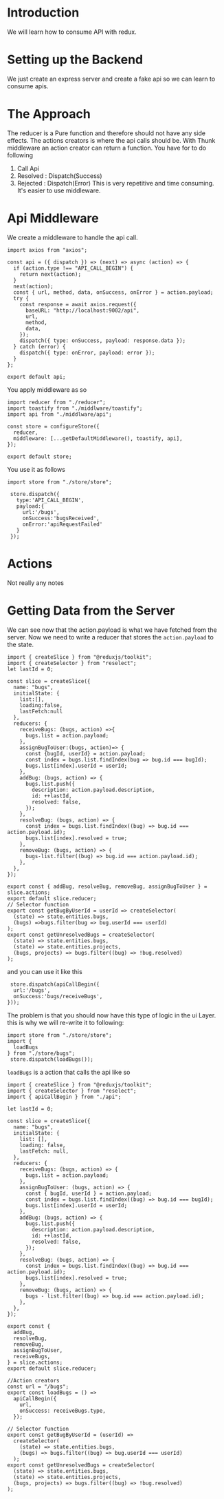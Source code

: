 # Introduction

We will learn how to consume API with redux.

# Setting up the Backend

We just create an express server and create a fake api so we can learn to consume apis.

# The Approach

The reducer is a Pure function and therefore should not have any side effects.
The actions creators is where the api calls should be. With Thunk middleware an action creator can return a function.
You have for to do following

1. Call Api
2. Resolved : Dispatch(Success)
3. Rejected : Dispatch(Error)
   This is very repetitive and time consuming. It's easier to use middleware.

# Api Middleware

We create a middleware to handle the api call.

```JS
import axios from "axios";

const api = ({ dispatch }) => (next) => async (action) => {
  if (action.type !== "API_CALL_BEGIN") {
    return next(action);
  }
  next(action);
  const { url, method, data, onSuccess, onError } = action.payload;
  try {
    const response = await axios.request({
      baseURL: "http://localhost:9002/api",
      url,
      method,
      data,
    });
    dispatch({ type: onSuccess, payload: response.data });
  } catch (error) {
    dispatch({ type: onError, payload: error });
  }
};

export default api;
```

You apply middleware as so

```JS
import reducer from "./reducer";
import toastify from "./middlware/toastify";
import api from "./middlware/api";

const store = configureStore({
  reducer,
  middleware: [...getDefaultMiddleware(), toastify, api],
});

export default store;
```

You use it as follows

```JS
import store from "./store/store";

 store.dispatch({
   type:'API_CALL_BEGIN',
   payload:{
     url:'/bugs',
     onSuccess:'bugsReceived',
     onError:'apiRequestFailed'
   }
 });
```

# Actions

Not really any notes

# Getting Data from the Server

We can see now that the action.payload is what we have fetched from the server. Now we need to write a reducer that stores the `action.payload` to the state.

```JS
import { createSlice } from "@reduxjs/toolkit";
import { createSelector } from "reselect";
let lastId = 0;

const slice = createSlice({
  name: "bugs",
  initialState: {
    list:[],
    loading:false,
    lastFetch:null
  },
  reducers: {
    receiveBugs: (bugs, action) =>{
      bugs.list = action.payload;
    },
    assignBugToUser:(bugs, action)=> {
      const {bugId, userId} = action.payload;
      const index = bugs.list.findIndex(bug => bug.id === bugId);
      bugs.list[index].userId = userId;
    },
    addBug: (bugs, action) => {
      bugs.list.push({
        description: action.payload.description,
        id: ++lastId,
        resolved: false,
      });
    },
    resolveBug: (bugs, action) => {
      const index = bugs.list.findIndex((bug) => bug.id === action.payload.id);
      bugs.list[index].resolved = true;
    },
    removeBug: (bugs, action) => {
      bugs-list.filter((bug) => bug.id === action.payload.id);
    },
  },
});

export const { addBug, resolveBug, removeBug, assignBugToUser } = slice.actions;
export default slice.reducer;
// Selector function
export const getBugByUserId = userId => createSelector(
  (state) => state.entities.bugs,
  (bugs) =>bugs.filter(bug => bug.userId === userId)
);
export const getUnresolvedBugs = createSelector(
  (state) => state.entities.bugs,
  (state) => state.entities.projects,
  (bugs, projects) => bugs.filter((bug) => !bug.resolved)
);
```

and you can use it like this

```JS
 store.dispatch(apiCallBegin({
  url:'/bugs',
  onSuccess:'bugs/receiveBugs',
}));
```

The problem is that you should now have this type of logic in the ui Layer. this is why we will re-write it to following:

```JS
import store from "./store/store";
import {
  loadBugs
} from "./store/bugs";
 store.dispatch(loadBugs());
```

`loadBugs` is a action that calls the api like so

```JS
import { createSlice } from "@reduxjs/toolkit";
import { createSelector } from "reselect";
import { apiCallBegin } from "./api";

let lastId = 0;

const slice = createSlice({
  name: "bugs",
  initialState: {
    list: [],
    loading: false,
    lastFetch: null,
  },
  reducers: {
    receiveBugs: (bugs, action) => {
      bugs.list = action.payload;
    },
    assignBugToUser: (bugs, action) => {
      const { bugId, userId } = action.payload;
      const index = bugs.list.findIndex((bug) => bug.id === bugId);
      bugs.list[index].userId = userId;
    },
    addBug: (bugs, action) => {
      bugs.list.push({
        description: action.payload.description,
        id: ++lastId,
        resolved: false,
      });
    },
    resolveBug: (bugs, action) => {
      const index = bugs.list.findIndex((bug) => bug.id === action.payload.id);
      bugs.list[index].resolved = true;
    },
    removeBug: (bugs, action) => {
      bugs - list.filter((bug) => bug.id === action.payload.id);
    },
  },
});

export const {
  addBug,
  resolveBug,
  removeBug,
  assignBugToUser,
  receiveBugs,
} = slice.actions;
export default slice.reducer;

//Action creators
const url = "/bugs";
export const loadBugs = () =>
  apiCallBegin({
    url,
    onSuccess: receiveBugs.type,
  });

// Selector function
export const getBugByUserId = (userId) =>
  createSelector(
    (state) => state.entities.bugs,
    (bugs) => bugs.filter((bug) => bug.userId === userId)
  );
export const getUnresolvedBugs = createSelector(
  (state) => state.entities.bugs,
  (state) => state.entities.projects,
  (bugs, projects) => bugs.filter((bug) => !bug.resolved)
);

```
